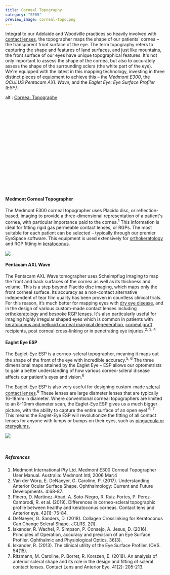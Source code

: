 ```yaml
---
title: Corneal Topography
category: "SE05"
preview_image: corneal-topo.png
---
```


<div class="employee-heading">
<p>Integral to our Adelaide and Woodville practices so heavily involved with <a href="/what-we-do/contact-lenses">contact lenses</a>, the topographer maps the shape of our patients' cornea – the transparent front surface of the eye. The term topography refers to capturing the shape and features of land surfaces, and just like mountains, the front surface of our eyes have unique topographical features. It's not only important to assess the shape of the cornea, but also to accurately assess the shape of the surrounding sclera (the white part of the eye). We're equipped with the latest in this mapping technology, investing in three distinct pieces of equipment to achieve this – the <i>Medmont E300</i>, the <i>OCULUS Pentacam AXL Wave</i>, and the <i>Eaglet Eye: Eye Surface Profiler (ESP)</i>.</p>
</div>

<div class="myWrapper" style="position: relative; padding-bottom: 56.25%; height: 0;"><!--\\\[if IE]><iframe frameborder="0" type="text/html" src="https://2689-2347.captiv8online.com/animations/embed/one/cornea-topography?player_width=100%&player_height=100%&site_company_language=34&autostart=false" width="100%" height="100%" style="position:absolute;top:0;left:0;width:100%;height:100%;"></iframe><!\\\[endif]--><!--\\\[if !IE]> <--><object data="https://2689-2347.captiv8online.com/animations/embed/one/cornea-topography?player_width=100%&player_height=100%&site_company_language=34&autostart=false" type="text/html" width="100%" height="100%" style="position:absolute;top:0;left:0;width:100%;height:100%;">  alt : <a href="https://2689-2347.captiv8online.com/animations/embed/one/cornea-topography?player_width=100%&player_height=100%&site_company_language=34&autostart=false">Cornea: Topography</a></object><!--> <!\\\[endif]--></div>

<br>

#### Medmont Corneal Topographer

The Medmont E300 corneal topographer uses Placido disc, or reflection-based, imaging to provide a three-dimensional representation of a patient's cornea, with particular importance paid to the cornea.<sup>1</sup> This information is ideal for fitting rigid gas permeable contact lenses, or RGPs. The most suitable for each patient can be selected – typically through our premier EyeSpace software. This equipment is used extensively for [orthokeratology](/what-we-do/orthokeratology-corneal-reshaping) and RGP fitting in [keratoconus](/what-we-do/keratoconus).

![](/uploads/topographer.jpg)

#### Pentacam AXL Wave

The Pentacam AXL Wave tomographer uses Scheimpflug imaging to map the front and back surfaces of the cornea as well as its thickness and volume. This is a step beyond Placido disc imaging, which maps only the front corneal surface. Its accuracy as a non-contact alternative independent of tear film quality has been proven in countless clinical trials. For this reason, it’s much better for mapping eyes with [dry eye disease](https://www.innovativeeyecare.com.au/what-we-do/dry-eye-disease), and in the design of various custom-made contact lenses including [orthokeratology](https://www.innovativeeyecare.com.au/what-we-do/orthokeratology-corneal-reshaping) and bespoke [RGP lenses](https://www.innovativeeyecare.com.au/what-we-do/gas-permeable-contact-lenses). It's also particularly useful for imaging highly irregular shaped eyes which is common in patients with [keratoconus and pellucid corneal marginal degeneration](https://www.innovativeeyecare.com.au/what-we-do/keratoconus), [corneal graft](https://www.innovativeeyecare.com.au/what-we-do/corneal-grafts) recipients, post corneal cross-linking or in penetrating eye injuries.<sup>2, 3, 4</sup>

#### Eaglet Eye ESP

The Eaglet-Eye ESP is a corneo-scleral topographer, meaning it maps out the shape of the front of the eye with incredible accuracy.<sup>5, 6</sup> The three dimensional maps attained by the Eaglet Eye – ESP allows our optometrists to gain a better understanding of how various corneo-scleral disease affects our patient's eyes and vision.<sup>6</sup>

The Eaglet-Eye ESP is also very useful for designing custom-made <a href="/what-we-do/scleral-contact-lenses">scleral contact lenses</a>.<sup>6</sup> These lenses are large diameter lenses that are typically 16-18mm in diameter. Where conventional corneal topographers are limited to an 8-10mm diameter scan, the Eaglet-Eye ESP gives us a much bigger picture, with the ability to capture the entire surface of an open eye! <sup>6, 7</sup> This means the Eaglet-Eye ESP will revolutionize the fitting of all contact lenses for anyone with lumps or bumps on their eyes, such as <a href="/what-we-do/pterygium-pinguecula">pinguecula or pterygiums.</a>

![](/uploads/esp.jpg)

<br>

##### References

1. Medmont International Pty Ltd. Medmont E300 Corneal Topographer User Manual. Australia: Medmont Intl; 2006 Mar:4
2. Van der Worp, E. DeNaeyer, G. Caroline, P. (2017). Understanding Anterior Ocular Surface Shape. Ophthalmology: Current and Future Developments. 4:68-87.
3. Pinero, D. Martinez-Abad, A. Soto-Negro, R. Ruiz-Fortes, P. Perez-Cambrodi, R. et al. (2019). Differences in corneo-scleral topographic profile between healthy and keratoconus corneas. Contact lens and Anterior eye. 42(1): 75-84.
4. DeNaeyer, G. Sanders, D. (2018). Collagen Crosslinking for Keratoconus Can Change Scleral Shape. JCLRS. 2(1).
5. Iskander, R. Wachel, P. Simpson, P. Consejo, A. Jesus, D. (2016). Principles of Operation, accuracy and precision of an Eye Surface Profiler. Ophthalmic and Physiological Optics. 36(3).
6. Iskander, R. (2013). The clinical utility of the Eye Surface Profiler. IOVS. 54(15).
7. Ritzmann, M. Caroline, P. Borret, R. Korszen, E. (2018). An analysis of anterior scleral shape and its role in the design and fitting of scleral contact lenses. Contact Lens and Anterior Eye. 41(2): 205-213.
